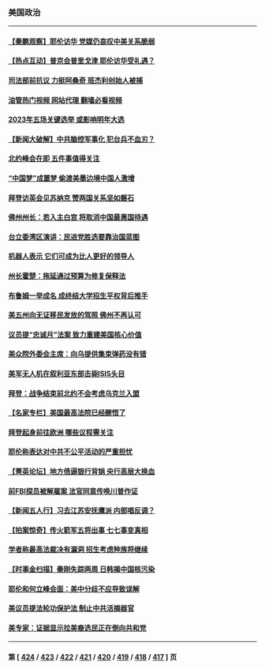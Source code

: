 ### 美国政治
---
#### [【秦鹏观察】耶伦访华 党媒仍哀叹中美关系脆弱](../../pages/ncid1078159/n14031848.md?07110845) 
#### [【热点互动】普京会普里戈津 耶伦访华受礼遇？](../../pages/ncid1078159/n14031875.md?07110845) 
#### [司法部前抗议 力挺阿桑奇 班杰利创始人被捕](../../pages/ncid1078159/n14031783.md?07110845) 
#### [油管热门视频 网站代理 翻墙必看视频](http://138.2.39.72:81/youtube.html?epic-marker?07110845)
#### [2023年五场关键选举 或影响明年大选](../../pages/ncid1078159/n14031676.md?07110845) 
#### [【新闻大破解】中共脑控军事化 犯台兵不血刃？](../../pages/ncid1078159/n14031740.md?07110845) 
#### [北约峰会在即 五件事值得关注](../../pages/ncid1078159/n14031751.md?07110845) 
#### [“中国梦”成噩梦 偷渡美墨边境中国人激增](../../pages/ncid1078159/n14031722.md?07110845) 
#### [拜登访英会见苏纳克 赞两国关系坚如磐石](../../pages/ncid1078159/n14031602.md?07110845) 
#### [佛州州长：若入主白宫 将取消中国最惠国待遇](../../pages/ncid1078159/n14031580.md?07110845) 
#### [台立委湾区演讲：民进党胜选要靠治国蓝图](../../pages/ncid1078159/n14031442.md?07110845) 
#### [机器人表示 它们可成为比人更好的领导人](../../pages/ncid1078159/n14031422.md?07110845) 
#### [州长霍楚：拖延通过预算为修复保释法](../../pages/ncid1078159/n14031311.md?07110845) 
#### [布鲁姆一举成名 成终结大学招生平权背后推手](../../pages/ncid1078159/n14031245.md?07110845) 
#### [美五州向无证移民发放的驾照 佛州不再认可](../../pages/ncid1078159/n14031172.md?07110845) 
#### [议员提“忠诚月”法案 致力重建美国核心价值](../../pages/ncid1078159/n14031153.md?07110845) 
#### [美众院外委会主席：向乌提供集束弹药没有错](../../pages/ncid1078159/n14031157.md?07110845) 
#### [美军无人机在叙利亚东部击毙ISIS头目](../../pages/ncid1078159/n14031138.md?07110845) 
#### [拜登：战争结束前北约不会考虑乌克兰入盟](../../pages/ncid1078159/n14031148.md?07110845) 
#### [【名家专栏】美国最高法院已经醒悟了](../../pages/ncid1078159/n14030755.md?07110845) 
#### [拜登起身前往欧洲 哪些议程需关注](../../pages/ncid1078159/n14031132.md?07110845) 
#### [耶伦称表达对中共不公平活动的严重担忧](../../pages/ncid1078159/n14030979.md?07110845) 
#### [【菁英论坛】地方债逼银行背锅 央行高层大换血](../../pages/ncid1078159/n14030876.md?07110845) 
#### [前FBI探员被解雇案 法官同意传唤川普作证](../../pages/ncid1078159/n14030425.md?07110845) 
#### [【新闻五人行】习去江苏安抚鹰派 内部唱反调？](../../pages/ncid1078159/n14030865.md?07110845) 
#### [【拍案惊奇】传火箭军五将出事 七七事变真相](../../pages/ncid1078159/n14030855.md?07110845) 
#### [学者称最高法裁决有漏洞 招生考虑种族将继续](../../pages/ncid1078159/n14030805.md?07110845) 
#### [【时事金扫描】秦刚失踪两周 日韩揭中国核污染](../../pages/ncid1078159/n14030801.md?07110845) 
#### [耶伦和何立峰会面：美中分歧不应导致误解](../../pages/ncid1078159/n14030774.md?07110845) 
#### [美议员提法轮功保护法 制止中共活摘器官](../../pages/ncid1078159/n14030682.md?07110845) 
#### [美专家：证据显示拉美裔选民正在倒向共和党](../../pages/ncid1078159/n14030548.md?07110845) 

---
#### 第 [ [424](./424.md?07110845) / [423](./423.md?07110845) / [422](./422.md?07110845) / [421](./421.md?07110845) / [420](./420.md?07110845) / [419](./419.md?07110845) / [418](./418.md?07110845) / [417](./417.md?07110845) ] 页
